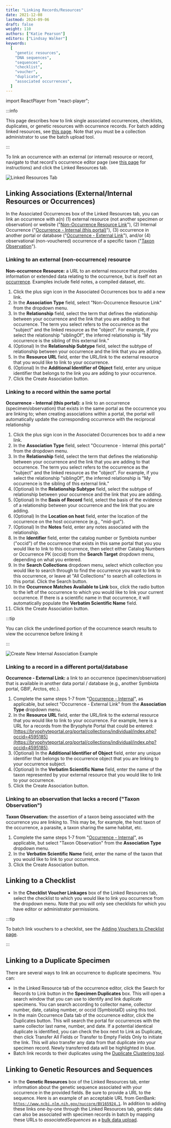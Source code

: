 ```yaml
---
title: "Linking Records/Resources"
date: 2021-12-08
lastmod: 2024-09-06
draft: false
weight: 110
authors: ["Katie Pearson"]
editors: ["Lindsay Walker"]
keywords:
  [
    "genetic resources",
    "DNA sequences",
    "sequences",
    "checklist",
    "voucher",
    "duplicate",
    "associated occurrences",
  ]
---
```


import ReactPlayer from "react-player";

:::info

This page describes how to link single associated occurrences, checklists, duplicates, or genetic resources with occurrence records. For batch adding linked resources, see [this page](/docs/Collection_Manager_Guide/Importing_Uploading). Note that you must be a collection administrator to use the batch upload tool.

:::

To link an occurrence with an external (or internal) resource or record, navigate to that record's occurrence editor page (see [this page](/docs/Editor_Guide/Editing_Searching_Records) for instructions) and click the Linked Resources tab.

![Linked Resources Tab](/img/linkedresourcestab.PNG)

## Linking Associations (External/Internal Resources or Occurrences)

In the Associated Occurrences box of the Linked Resources tab, you can link an occurrence with a(n) (1) external resource (not another specimen or observation) or website ("[Non-Occurrence Resource Link](/docs/Editor_Guide/linking_records#linking-to-an-external-non-occurrence-resource)"), (2) Internal Occurrence ("[Occurrence - Internal (this portal)](/docs/Editor_Guide/linking_records#linking-to-a-record-within-the-same-portal)"), (3) occurrence in another portal or database ("[Occurrence - External Link](/docs/Editor_Guide/linking_records#linking-to-a-record-in-a-different-portaldatabase)"), and/or (4) observational (non-vouchered) occurrence of a specific taxon ("[Taxon Observation](/docs/Editor_Guide/linking_records#linking-to-an-observation-that-lacks-a-record-taxon-observation)").

### Linking to an external (non-occurrence) resource

**Non-occurrence Resource:** a URL to an external resource that provides information or extended data relating to the occurrence, but is itself not an [occurrence](https://dwc.tdwg.org/terms/#occurrence). Examples include field notes, a compiled dataset, etc.

1. Click the plus sign icon in the Associated Occurrences box to add a new link.
2. In the **Association Type** field, select "Non-Occurrence Resource Link" from the dropdown menu.
3. In the **Relationship** field, select the term that defines the relationship between your occurrence and the link that you are adding to that occurrence. The term you select refers to the occurrence as the "subject" and the linked resource as the "object". For example, if you select the relationship "siblingOf", the inferred relationship is "My occurrence is the sibling of this external link."
4. (Optional) In the **Relationship Subtype** field, select the subtype of relationship between your occurrence and the link that you are adding.
5. In the **Resource URL** field, enter the URL/link to the external resource that you would like to link to your occurrence.
6. (Optional) In the **Additional Identifier of Object** field, enter any unique identifier that belongs to the link you are adding to your occurrence.
7. Click the Create Association button.

### Linking to a record within the same portal

**Occurrence - Internal (this portal):** a link to an occurrence (specimen/observation) that exists in the same portal as the occurrence you are linking to; when creating associations within a portal, the portal will automatically update the corresponding occurrence with the reciprocal relationship

1. Click the plus sign icon in the Associated Occurrences box to add a new link.
2. In the **Association Type** field, select "Occurrence - Internal (this portal)" from the dropdown menu.
3. In the **Relationship** field, select the term that defines the relationship between your occurrence and the link that you are adding to that occurrence. The term you select refers to the occurrence as the "subject" and the linked resource as the "object". For example, if you select the relationship "siblingOf", the inferred relationship is "My occurrence is the sibling of this external link."
4. (Optional) In the **Relationship Subtype** field, select the subtype of relationship between your occurrence and the link that you are adding.
5. (Optional) In the **Basis of Record** field, select the basis of the evidence of a relationship between your occurrence and the link that you are adding.
6. (Optional) In the **Location on host** field, enter the location of the occurrence on the host occurrence (e.g., "mid-gut").
7. (Optional) In the **Notes** field, enter any notes associated with the relationship.
8. In the **Identifier** field, enter the catalog number or Symbiota number ("occid") of the occurrence that exists in this same portal that you you would like to link to this occurrence, then select either Catalog Numbers or Occurrence PK (occid) from the **Search Target** dropdown menu, depending on what you entered.
9. In the **Search Collections** dropdown menu, select which collection you would like to search through to find the occurrence you want to link to this occurrence, or leave at "All Collections" to search all collections in this portal. Click the Search button.
10. In the **Occurrence Matches Available to Link** box, click the radio button to the left of the occurrence to which you would like to link your current occurrence. If there is a scientific name in that occurrence, it will automatically populate the **Verbatim Scientific Name** field.
11. Click the Create Association button.

:::tip

You can click the underlined portion of the occurrence search results to view the occurrence before linking it

:::

![Create New Internal Association Example](/img/createinternalassociation.PNG)

### Linking to a record in a different portal/database

**Occurrence - External Link:** a link to an occurrence (specimen/observation) that is available in another data portal / database (e.g., another Symbiota portal, GBIF, Arctos, etc.).

1. Complete the same steps 1-7 from "[Occurrence - Internal](/docs/Editor_Guide/linking_records#linking-to-a-record-within-the-same-portal)", as applicable, but select "Occurrence - External Link" from the **Association Type** dropdown menu.
2. In the **Resource URL** field, enter the URL/link to the external resource that you would like to link to your occurrence. For example, here is a URL for a records from the Bryophyte Portal that could be entered: [https://bryophyteportal.org/portal/collections/individual/index.php?occid=4595185](https://bryophyteportal.org/portal/collections/individual/index.php?occid=4595185).
3. (Optional) In the **Additional Identifier of Object** field, enter any unique identifier that belongs to the occurrence object that you are linking to your occurrence subject.
4. (Optional) In the **Verbatim Scientific Name** field, enter the name of the taxon represented by your external resource that you would like to link to your occurrence.
5. Click the Create Association button.

### Linking to an observation that lacks a record ("Taxon Observation")

**Taxon Observation:** the assertion of a taxon being associated with the occurrence you are linking to. This may be, for example, the host taxon of the occurrence, a parasite, a taxon sharing the same habitat, etc.

1. Complete the same steps 1-7 from "[Occurrence - Internal](/docs/Editor_Guide/linking_records#linking-to-a-record-within-the-same-portal)", as applicable, but select "Taxon Observation" from the **Association Type** dropdown menu.
2. In the **Verbatim Scientific Name** field, enter the name of the taxon that you would like to link to your occurrence.
3. Click the Create Association button.

## Linking to a Checklist

- In the **Checklist Voucher Linkages** box of the Linked Resources tab, select the checklist to which you would like to link you occurrence from the dropdown menu. Note that you will only see checklists for which you have editor or administrator permissions.

:::tip

To batch link vouchers to a checklist, see the [Adding Vouchers to Checklist page](/docs/User_Guide/Checklists/adding_vouchers).

:::

## Linking to a Duplicate Specimen

There are several ways to link an occurrence to duplicate specimens. You can:

- In the Linked Resource tab of the occurrence editor, click the Search for Records to Link button in the **Specimen Duplicates** box. This will open a search window that you can use to identify and link duplicate specimens. You can search according to collector name, collector number, date, catalog number, or occid (SymbiotaID) using this tool.
- In the main Occurrence Data tab of the occurrence editor, click the Duplicates button. This will search the portal for occurrences with the same collector last name, number, and date. If a potential identical duplicate is identified, you can check the box next to Link as Duplicate, then click Transfer All Fields or Transfer to Empty Fields Only to initiate the link. This will also transfer any data from that duplicate into your specimen record. Newly transferred data will be highlighted in blue.
- Batch link records to their duplicates using the [Duplicate Clustering tool](/docs/Collection_Manager_Guide/duplicate_clustering).

## Linking to Genetic Resources and Sequences

- In the **Genetic Resources** box of the Linked Resources tab, enter information about the genetic sequence associated with your occurrence in the provided fields. Be sure to provide a URL to the sequence. Here is an example of an acceptable URL from GenBank: [`https://www.ncbi.nlm.nih.gov/nuccore/BV165924.1`](https://www.ncbi.nlm.nih.gov/nuccore/BV165924.1). In addition to adding these links one-by-one through the Linked Resources tab, genetic data can also be associated with specimen records in batch by mapping these URLs to _associatedSequences_ as a [bulk data upload](/docs/Collection_Manager_Guide/Importing_Uploading).

<ReactPlayer
  playing={false}
  controls
  url="http://www.youtube.com/watch?v=H76eeKxECEs"
/>

